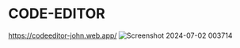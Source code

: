 # CODE-EDITOR

https://codeeditor-john.web.app/
![Screenshot 2024-07-02 003714](https://github.com/Abhishekjohn1507/CODE-EDITOR/assets/113819602/e6118a17-01ac-4158-b7d4-29caf24e3c68)
